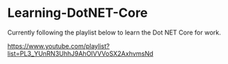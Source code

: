 # Learning-DotNET-Core
Currently following the playlist below to learn the Dot NET Core for work.

https://www.youtube.com/playlist?list=PL3_YUnRN3UhhJ9AhOIVVVoSX2AxhvmsNd
